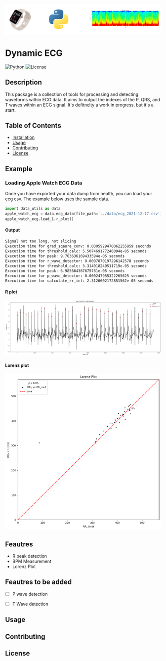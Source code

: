 

![alt text](docs/images/readme/image-3.png)

# Dynamic ECG

[![Python](https://img.shields.io/badge/python-3.11-blue.svg)](https://www.python.org/downloads/release/python-3112/)
[![License](https://img.shields.io/badge/license-GPLv3-blue.svg)](https://www.gnu.org/licenses/gpl-3.0.en.html)

## Description
This package is a collection of tools for processing and detecting waveforms within ECG data. It aims to output the indexes of the P, QRS, and T waves within an ECG signal. It's defitnelty a work in progress, but it's a start. 
## Table of Contents

- [Installation](#installation)
- [Usage](#usage)
- [Contributing](#contributing)
- [License](#license)

## Example
### Loading Apple Watch ECG Data
Once you have exported your data dump from health, you can load your ecg csv. The example below uses the sample data.
```python
import data_utils as data
apple_watch_ecg = data.ecg_data(file_path='../data/ecg_2021-12-17.csv')
apple_watch_ecg.lead_1.r_plot()
```
#### Output
```
Signal not too long, not slicing
Execution time for grad_sqaure_conv: 0.0005929470062255859 seconds
Execution time for threshold_calc: 5.507469177246094e-05 seconds
Execution time for peak: 9.703636169433594e-05 seconds
Execution time for r_wave_detector: 0.0007870197296142578 seconds
Execution time for threshold_calc: 3.314018249511719e-05 seconds
Execution time for peak: 6.985664367675781e-05 seconds
Execution time for p_wave_detector: 0.000247955322265625 seconds
Execution time for calculate_rr_int: 2.3126602172851562e-05 seconds
```
#### R plot
![alt text](docs/images/examples/sample_r_plot.png)
#### Lorenz plot
![alt text](docs/images/examples/sample_lorenz_plot.png)



## Feautres
- R peak detection
- BPM Measurement
- Lorenz Plot

## Feautres to be added 
- [ ] P wave detection
- [ ] T Wave detection


## Usage

## Contributing


## License

